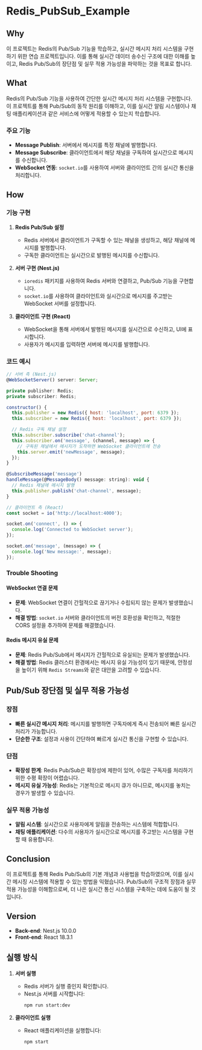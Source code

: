 # Redis_PubSub_Example

## Why
이 프로젝트는 Redis의 Pub/Sub 기능을 학습하고, 실시간 메시지 처리 시스템을 구현하기 위한 연습 프로젝트입니다. 이를 통해 실시간 데이터 송수신 구조에 대한 이해를 높이고, Redis Pub/Sub의 장단점 및 실무 적용 가능성을 파악하는 것을 목표로 합니다.

## What
Redis의 Pub/Sub 기능을 사용하여 간단한 실시간 메시지 처리 시스템을 구현합니다. 이 프로젝트를 통해 Pub/Sub의 동작 원리를 이해하고, 이를 실시간 알림 시스템이나 채팅 애플리케이션과 같은 서비스에 어떻게 적용할 수 있는지 학습합니다.

### 주요 기능
- **Message Publish**: 서버에서 메시지를 특정 채널에 발행합니다.
- **Message Subscribe**: 클라이언트에서 해당 채널을 구독하여 실시간으로 메시지를 수신합니다.
- **WebSocket 연동**: `socket.io`를 사용하여 서버와 클라이언트 간의 실시간 통신을 처리합니다.

## How
### 기능 구현
1. **Redis Pub/Sub 설정**
   - Redis 서버에서 클라이언트가 구독할 수 있는 채널을 생성하고, 해당 채널에 메시지를 발행합니다.
   - 구독한 클라이언트는 실시간으로 발행된 메시지를 수신합니다.

2. **서버 구현 (Nest.js)**
   - `ioredis` 패키지를 사용하여 Redis 서버와 연결하고, Pub/Sub 기능을 구현합니다.
   - `socket.io`를 사용하여 클라이언트와 실시간으로 메시지를 주고받는 WebSocket 서버를 설정합니다.

3. **클라이언트 구현 (React)**
   - WebSocket을 통해 서버에서 발행된 메시지를 실시간으로 수신하고, UI에 표시합니다.
   - 사용자가 메시지를 입력하면 서버에 메시지를 발행합니다.

### 코드 예시
```javascript
// 서버 측 (Nest.js)
@WebSocketServer() server: Server;

private publisher: Redis;
private subscriber: Redis;

constructor() {
  this.publisher = new Redis({ host: 'localhost', port: 6379 });
  this.subscriber = new Redis({ host: 'localhost', port: 6379 });

  // Redis 구독 채널 설정
  this.subscriber.subscribe('chat-channel');
  this.subscriber.on('message', (channel, message) => {
    // 구독된 채널에서 메시지가 도착하면 WebSocket 클라이언트에 전송
    this.server.emit('newMessage', message);
  });
}

@SubscribeMessage('message')
handleMessage(@MessageBody() message: string): void {
  // Redis 채널에 메시지 발행
  this.publisher.publish('chat-channel', message);
}
```

```javascript
// 클라이언트 측 (React)
const socket = io('http://localhost:4000');

socket.on('connect', () => {
  console.log('Connected to WebSocket server');
});

socket.on('message', (message) => {
  console.log('New message:', message);
});
```

### Trouble Shooting
#### WebSocket 연결 문제
- **문제**: WebSocket 연결이 간헐적으로 끊기거나 수립되지 않는 문제가 발생했습니다.
- **해결 방법**: `socket.io` 서버와 클라이언트의 버전 호환성을 확인하고, 적절한 CORS 설정을 추가하여 문제를 해결했습니다.

#### Redis 메시지 유실 문제
- **문제**: Redis Pub/Sub에서 메시지가 간헐적으로 유실되는 문제가 발생했습니다.
- **해결 방법**: Redis 클러스터 환경에서는 메시지 유실 가능성이 있기 때문에, 안정성을 높이기 위해 `Redis Streams`와 같은 대안을 고려할 수 있습니다.

## Pub/Sub 장단점 및 실무 적용 가능성

### 장점
- **빠른 실시간 메시지 처리**: 메시지를 발행하면 구독자에게 즉시 전송되어 빠른 실시간 처리가 가능합니다.
- **단순한 구조**: 설정과 사용이 간단하여 빠르게 실시간 통신을 구현할 수 있습니다.

### 단점
- **확장성 한계**: Redis Pub/Sub은 확장성에 제한이 있어, 수많은 구독자를 처리하기 위한 수평 확장이 어렵습니다.
- **메시지 유실 가능성**: Redis는 기본적으로 메시지 큐가 아니므로, 메시지를 놓치는 경우가 발생할 수 있습니다.

### 실무 적용 가능성
- **알림 시스템**: 실시간으로 사용자에게 알림을 전송하는 시스템에 적합합니다.
- **채팅 애플리케이션**: 다수의 사용자가 실시간으로 메시지를 주고받는 시스템을 구현할 때 유용합니다.

## Conclusion
이 프로젝트를 통해 Redis Pub/Sub의 기본 개념과 사용법을 학습하였으며, 이를 실시간 메시징 시스템에 적용할 수 있는 방법을 익혔습니다. Pub/Sub의 구조적 장점과 실무 적용 가능성을 이해함으로써, 더 나은 실시간 통신 시스템을 구축하는 데에 도움이 될 것입니다.

## Version
- **Back-end**: Nest.js 10.0.0
- **Front-end**: React 18.3.1

## 실행 방식
1. **서버 실행**
   - Redis 서버가 실행 중인지 확인합니다.
   - Nest.js 서버를 시작합니다:
     ```bash
     npm run start:dev
     ```

2. **클라이언트 실행**
   - React 애플리케이션을 실행합니다:
     ```bash
     npm start
     ```
     
